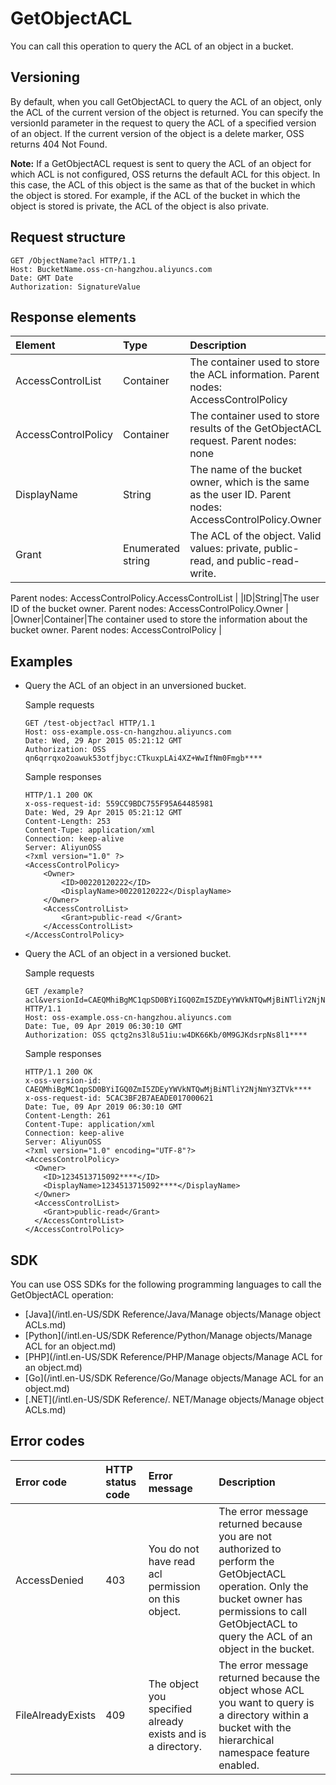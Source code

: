 # GetObjectACL

You can call this operation to query the ACL of an object in a bucket.

## Versioning

By default, when you call GetObjectACL to query the ACL of an object, only the ACL of the current version of the object is returned. You can specify the versionId parameter in the request to query the ACL of a specified version of an object. If the current version of the object is a delete marker, OSS returns 404 Not Found.

**Note:** If a GetObjectACL request is sent to query the ACL of an object for which ACL is not configured, OSS returns the default ACL for this object. In this case, the ACL of this object is the same as that of the bucket in which the object is stored. For example, if the ACL of the bucket in which the object is stored is private, the ACL of the object is also private.

## Request structure

```
GET /ObjectName?acl HTTP/1.1
Host: BucketName.oss-cn-hangzhou.aliyuncs.com
Date: GMT Date
Authorization: SignatureValue
```

## Response elements

|Element|Type|Description|
|:------|:---|:----------|
|AccessControlList|Container|The container used to store the ACL information. Parent nodes: AccessControlPolicy |
|AccessControlPolicy|Container|The container used to store results of the GetObjectACL request. Parent nodes: none |
|DisplayName|String|The name of the bucket owner, which is the same as the user ID. Parent nodes: AccessControlPolicy.Owner |
|Grant|Enumerated string|The ACL of the object. Valid values: private, public-read, and public-read-write.

Parent nodes: AccessControlPolicy.AccessControlList |
|ID|String|The user ID of the bucket owner. Parent nodes: AccessControlPolicy.Owner |
|Owner|Container|The container used to store the information about the bucket owner. Parent nodes: AccessControlPolicy |

## Examples

-   Query the ACL of an object in an unversioned bucket.

    Sample requests

    ```
    GET /test-object?acl HTTP/1.1
    Host: oss-example.oss-cn-hangzhou.aliyuncs.com
    Date: Wed, 29 Apr 2015 05:21:12 GMT
    Authorization: OSS qn6qrrqxo2oawuk53otfjbyc:CTkuxpLAi4XZ+WwIfNm0Fmgb****
    ```

    Sample responses

    ```
    HTTP/1.1 200 OK
    x-oss-request-id: 559CC9BDC755F95A64485981
    Date: Wed, 29 Apr 2015 05:21:12 GMT
    Content-Length: 253
    Content-Tupe: application/xml
    Connection: keep-alive
    Server: AliyunOSS
    <?xml version="1.0" ?>
    <AccessControlPolicy>
        <Owner>
            <ID>00220120222</ID>
            <DisplayName>00220120222</DisplayName>
        </Owner>
        <AccessControlList>
            <Grant>public-read </Grant>
        </AccessControlList>
    </AccessControlPolicy>
    ```

-   Query the ACL of an object in a versioned bucket.

    Sample requests

    ```
    GET /example?acl&versionId=CAEQMhiBgMC1qpSD0BYiIGQ0ZmI5ZDEyYWVkNTQwMjBiNTliY2NjNmY3ZTVk**** HTTP/1.1
    Host: oss-example.oss-cn-hangzhou.aliyuncs.com
    Date: Tue, 09 Apr 2019 06:30:10 GMT
    Authorization: OSS qctg2ns3l8u51iu:w4DK66Kb/0M9GJKdsrpNs8l1****
    ```

    Sample responses

    ```
    HTTP/1.1 200 OK
    x-oss-version-id: CAEQMhiBgMC1qpSD0BYiIGQ0ZmI5ZDEyYWVkNTQwMjBiNTliY2NjNmY3ZTVk****
    x-oss-request-id: 5CAC3BF2B7AEADE017000621
    Date: Tue, 09 Apr 2019 06:30:10 GMT
    Content-Length: 261
    Content-Tupe: application/xml
    Connection: keep-alive
    Server: AliyunOSS
    <?xml version="1.0" encoding="UTF-8"?>
    <AccessControlPolicy>
      <Owner>
        <ID>1234513715092****</ID>
        <DisplayName>1234513715092****</DisplayName>
      </Owner>
      <AccessControlList>
        <Grant>public-read</Grant>
      </AccessControlList>
    </AccessControlPolicy>
    ```


## SDK

You can use OSS SDKs for the following programming languages to call the GetObjectACL operation:

-   [Java](/intl.en-US/SDK Reference/Java/Manage objects/Manage object ACLs.md)
-   [Python](/intl.en-US/SDK Reference/Python/Manage objects/Manage ACL for an object.md)
-   [PHP](/intl.en-US/SDK Reference/PHP/Manage objects/Manage ACL for an object.md)
-   [Go](/intl.en-US/SDK Reference/Go/Manage objects/Manage ACL for an object.md)
-   [.NET](/intl.en-US/SDK Reference/. NET/Manage objects/Manage object ACLs.md)

## Error codes

|Error code|HTTP status code|Error message|Description|
|:---------|:---------------|:------------|:----------|
|AccessDenied|403|You do not have read acl permission on this object.|The error message returned because you are not authorized to perform the GetObjectACL operation. Only the bucket owner has permissions to call GetObjectACL to query the ACL of an object in the bucket.|
|FileAlreadyExists|409|The object you specified already exists and is a directory.|The error message returned because the object whose ACL you want to query is a directory within a bucket with the hierarchical namespace feature enabled.|


